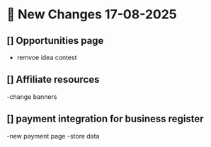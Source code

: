 # 🤖 New Changes 17-08-2025

## [] Opportunities page
- remvoe idea contest 

## [] Affiliate resources 
-change banners 

## [] payment integration for business register
-new payment page
-store data 

